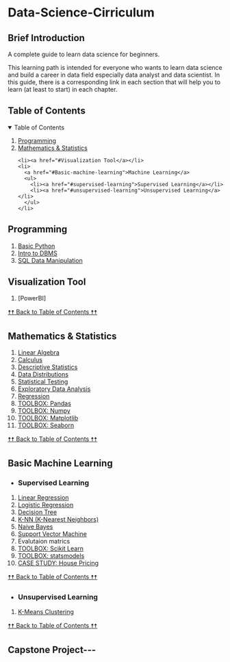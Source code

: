 # Data-Science-Cirriculum



## Brief Introduction

A complete guide to learn data science for beginners.

This learning path is intended for everyone who wants to learn data science and build a career in data field especially data analyst and data scientist. In this guide, there is a corresponding link in each section that will help you to learn (at least to start) in each chapter.

## Table of Contents

<details open="open">
  <summary>Table of Contents</summary>
  <ol>
    <li><a href="#programming">Programming</a></li>
    <li><a href="#mathematics--statistics">Mathematics & Statistics</a></li>
    
    <li><a href="#Visualization Tool</a></li>
    <li>
      <a href="#Basic-machine-learning">Machine Learning</a>
      <ul>
        <li><a href="#supervised-learning">Supervised Learning</a></li>
        <li><a href="#unsupervised-learning">Unsupervised Learning</a></li>
      </ul>
    </li>   
  </ol>
</details>

## Programming

1. [Basic Python](https://www.learnpython.org/)
3. [Intro to DBMS](https://www.omnisci.com/technical-glossary/dbms)
4. [SQL Data Manipulation](https://mode.com/sql-tutorial/introduction-to-sql)

## Visualization Tool
1. [PowerBI]

<a href="#table-of-contents">🠥🠥 Back to Table of Contents 🠥🠥</a>

## Mathematics & Statistics

1.  [Linear Algebra](https://www.coursera.org/learn/linear-algebra-machine-learning)
2.  [Calculus](https://www.coursera.org/learn/multivariate-calculus-machine-learning?specialization=mathematics-machine-learning)
3.  [Descriptive Statistics](https://conjointly.com/kb/descriptive-statistics/)
4.  [Data Distributions](https://www.analyticssteps.com/blogs/10-types-statistical-data-distribution-models)
5.  [Statistical Testing](https://homeweb.csulb.edu/~msaintg/ppa696/696stsig.htm)
6.  [Exploratory Data Analysis](https://medium.com/data-folks-indonesia/10-things-to-do-when-conducting-your-exploratory-data-analysis-eda-7e3b2dfbf812)
7.  [Regression](https://www.listendata.com/2018/03/regression-analysis.html)
8.  [TOOLBOX: Pandas](https://pandas.pydata.org/)
9.  [TOOLBOX: Numpy](https://numpy.org/)
10. [TOOLBOX: Matplotlib](https://matplotlib.org/)
11. [TOOLBOX: Seaborn](https://seaborn.pydata.org/)

<a href="#table-of-contents">🠥🠥 Back to Table of Contents 🠥🠥</a>

## Basic Machine Learning

- ### Supervised Learning
1.  [Linear Regression](https://machinelearningmastery.com/linear-regression-for-machine-learning/)
2.  [Logistic Regression](https://machinelearningmastery.com/logistic-regression-for-machine-learning/)
3.  [Decision Tree](https://machinelearningmastery.com/implement-decision-tree-algorithm-scratch-python/)
4.  [K-NN (K-Nearest Neighbors)](https://towardsdatascience.com/machine-learning-basics-with-the-k-nearest-neighbors-algorithm-6a6e71d01761)
5.  [Naive Bayes](https://jakevdp.github.io/PythonDataScienceHandbook/05.05-naive-bayes.html)
6.  [Support Vector Machine](https://datascience.foundation/datatalk/basic-overview-of-svm-algorithm)
7.  Evalutaion matrics
8.  [TOOLBOX: Scikit Learn](https://scikit-learn.org/stable/)
9.  [TOOLBOX: statsmodels](https://www.statsmodels.org/stable/index.html)
10. [CASE STUDY: House Pricing](https://www.kaggle.com/c/house-prices-advanced-regression-techniques)


<a href="#table-of-contents">🠥🠥 Back to Table of Contents 🠥🠥</a>

- ### Unsupervised Learning

1. [K-Means Clustering](https://www.kdnuggets.com/2019/05/guide-k-means-clustering-algorithm.html)

<a href="#table-of-contents">🠥🠥 Back to Table of Contents 🠥🠥</a>

## Capstone Project---




